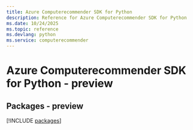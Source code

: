 ```yaml
---
title: Azure Computerecommender SDK for Python
description: Reference for Azure Computerecommender SDK for Python
ms.date: 10/24/2025
ms.topic: reference
ms.devlang: python
ms.service: computerecommender
---
```

# Azure Computerecommender SDK for Python - preview
## Packages - preview
[!INCLUDE [packages](computerecommender-index.md)]